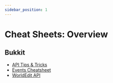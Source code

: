 ```yaml
---
sidebar_position: 1
---
```


# Cheat Sheets: Overview

## Bukkit

- [API Tips & Tricks](/cheatsheets/bukkit/api)
- [Events Cheatsheet](/cheatsheets/bukkit/events)
- [WorldEdit API](/cheatsheets/bukkit/events)
